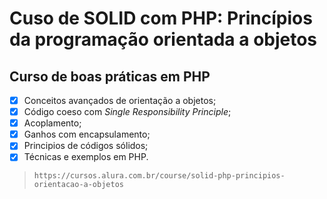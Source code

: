 # Cuso de SOLID com PHP: Princípios da programação orientada a objetos

## Curso de boas práticas em PHP
- [x] Conceitos avançados de orientação a objetos;
- [x] Código coeso com _Single Responsibility Principle_;
- [x] Acoplamento;
- [x] Ganhos com encapsulamento;
- [x] Principios de códigos sólidos;
- [x] Técnicas e exemplos em PHP.

>  `https://cursos.alura.com.br/course/solid-php-principios-orientacao-a-objetos`